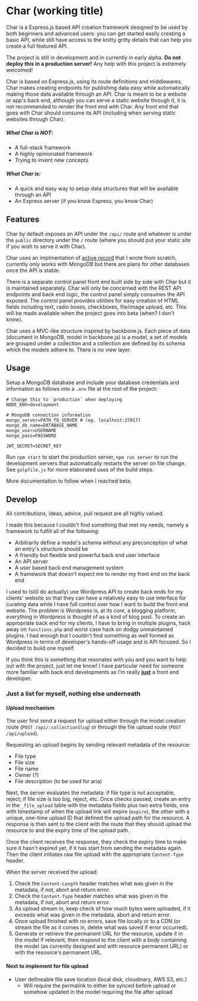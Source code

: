 # Char (working title)

Char is a Express.js based API creation framework designed to be used by both beginners and advanced users: you can get started easily creating a basic API, while still have access to the knitty gritty details that can help you create a full featured API.

The project is still in development and in currently in early alpha. **Do not deploy this in a production server!** Any help with this project is extremely welcomed!

Char is based on Express.js, using its route definitions and middlewares, Char makes creating endpoints for publishing data easy while automatically making those data available through an API. Char is meant to be a website or app's back end, although you can serve a static website through it, it is not recommended to render the front end with Char. Any front end that goes with Char should consume its API (including when serving static websites through Char).

##### What Char is NOT:
- A full-stack framework
- A highly opinionated framework
- Trying to invent new concepts

##### What Char is:
- A quick and easy way to setup data structures that will be available through an API
- An Express server (if you know Express, you know Char)

## Features
Char by default exposes an API under the `/api/` route and whatever is under the `public` directory under the `/` route (where you should put your static site if you wish to serve it with Char).

Char uses an implmentation of [active record](https://github.com/limzykenneth/absurd-raven) that I wrote from scratch, currently only works with MongoDB but there are plans for other databases once the API is stable.

There is a separate control panel front end built side by side with Char but it is maintained separately. Char will only be concerned with the REST API endpoints and back end logic, the control panel simply consumes the API exposed. The control panel provides utilities for easy creation of HTML fields including text, radio boxes, checkboxes, file/image upload, etc. This will be made available when the project goes into beta (when? I don't know).

Char uses a MVC-like structure inspired by backbone.js. Each piece of data (document in MongoDB, model in backbone.js) is a model, a set of models are grouped under a collection and a collection are defined by its schema which the models adhere to. There is no view layer.

## Usage
Setup a MongoDB database and include your database credentials and information as follows into a `.env` file at the root of the project:
```
# Change this to `production` when deploying
NODE_ENV=development

# MongoDB connection information
mongo_server=PATH_TO_SERVER # (eg. localhost:27017)
mongo_db_name=DATABASE_NAME
mongo_user=USERNAME
mongo_pass=PASSWORD

JWT_SECRET=SECRET_KEY
```

Run `npm start` to start the production server, `npm run server` to run the development servers that automatically restarts the server on file change. See `gulpfile.js` for more elaborated uses of the build steps.

More documentation to follow when I reached beta.

## Develop
All contributions, ideas, advice, pull request are all highly valued.

I made this because I couldn't find something that met my needs, namely a framework to fulfill all of the following:
- Arbitrarily define a model's schema without any preconception of what an entry's structure should be
- A friendly but flexible and powerful back end user interface
- An API server
- A user based back end management system
- A framework that doesn't expect me to render my front end on the back end

I used to (still do actually) use Wordpress API to create back ends for my clients' website so that they can have a relatively easy to use interface for curating data while I have full control over how I want to build the front end website. The problem is Wordpress is, at its core, a blogging platform, everything in Wordpress is thought of as a kind of blog post. To create an appropriate back end for my clients, I have to bring in multiple plugins, hack away on `functions.php` and worst case hack on dodgy unmaintained plugins. I had enough but I couldn't find something as well formed as Wordpress in terms of developer's hands-off usage and is API focused. So I decided to build one myself.

If you think this is something that resonates with you and you want to help out with the project, just let me know! I have particular need for someone more familiar with back end developments as I'm really [**just**](https://media.giphy.com/media/3ELtfmA4Apkju/giphy.gif) a front end developer.

### Just a list for myself, nothing else underneath
#### Upload mechanism

The user first send a request for upload either through the model creation route (`POST /api/:collectionSlug`) or through the file upload route (`POST /api/upload`).

Requesting an upload begins by sending relevant metadata of the resource:
* File type
* File size
* File name
* Owner (?)
* File description (to be used for aria)

Next, the server evaluates the metadata: if file type is not acceptable, reject; if file size is too big, reject, etc. Once checks passed, create an entry in the `_file_upload` table with the metadata fields plus two extra fields, one with timestamp of when the upload link will expire (`expire`), the other with a unique, one-time upload ID that defined the upload path for the resource. A response is then sent to the client with the route that they should upload the resource to and the expiry time of the upload path.

Once the client receives the response, they check the expiry time to make sure it hasn't expired yet, if it has start from sending the metadata again. Then the client initiates raw file upload with the appropriate `Content-Type` header.

When the server received the upload:
1. Check the `Content-Length` header matches what was given in the metadata, if not, abort and return error.
2. Check the `Content-Type` header matches what was given in the metadata, if not, abort and return error.
3. As upload stream in, keep check of how much bytes were uploaded, if it exceeds what was given in the metadata, abort and return error.
4. Once upload finished with no errors, save file locally or to a CDN (or stream the file as it comes in, delete what was saved if error occurred).
5. Generate or retrieve the permanent URL for the resource, update it in the model if relevant, then respond to the client with a body containing the model (as currently designed and with resource permanent URL) or with the resource's permanent URL.

#### Next to implement for file upload
- User defineable file save location (local disk, cloudinary, AWS S3, etc.)
	- Will require the permalink to either be synced before upload or somehow updated in the model requiring the file after upload